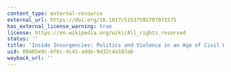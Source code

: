 ```yaml
---
content_type: external-resource
external_url: https://doi.org/10.1017/S1537592707071575
has_external_license_warning: true
license: https://en.wikipedia.org/wiki/All_rights_reserved
status: ''
title: 'Inside Insurgencies: Politics and Violence in an Age of Civil War'
uid: 09405e9c-6f6c-4c41-adde-9d32c4a103ab
wayback_url: ''
---
```

